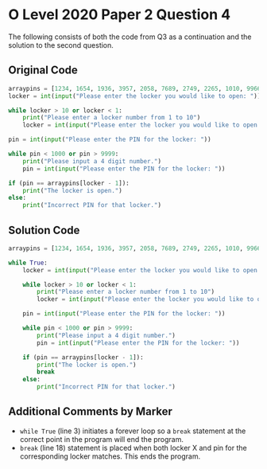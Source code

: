 # O Level 2020 Paper 2 Question 4
The following consists of both the code from Q3 as a continuation and the solution to the second question.

## Original Code
```python
arraypins = [1234, 1654, 1936, 3957, 2058, 7689, 2749, 2265, 1010, 9966]
locker = int(input("Please enter the locker you would like to open: "))

while locker > 10 or locker < 1:
    print("Please enter a locker number from 1 to 10")
    locker = int(input("Please enter the locker you would like to open: "))

pin = int(input("Please enter the PIN for the locker: "))

while pin < 1000 or pin > 9999:
    print("Please input a 4 digit number.")
    pin = int(input("Please enter the PIN for the locker: "))

if (pin == arraypins[locker - 1]):
    print("The locker is open.")
else:
    print("Incorrect PIN for that locker.")
```

## Solution Code
```python
arraypins = [1234, 1654, 1936, 3957, 2058, 7689, 2749, 2265, 1010, 9966]

while True:
    locker = int(input("Please enter the locker you would like to open: "))

    while locker > 10 or locker < 1:
        print("Please enter a locker number from 1 to 10")
        locker = int(input("Please enter the locker you would like to open: "))

    pin = int(input("Please enter the PIN for the locker: "))

    while pin < 1000 or pin > 9999:
        print("Please input a 4 digit number.")
        pin = int(input("Please enter the PIN for the locker: "))

    if (pin == arraypins[locker - 1]):
        print("The locker is open.")
        break
    else:
        print("Incorrect PIN for that locker.")
```

## Additional Comments by Marker
- `while True` (line 3) initiates a forever loop so a `break` statement at the correct point in the program will end the program.
- `break` (line 18) statement is placed when both locker X and pin for the corresponding locker matches. This ends the program.